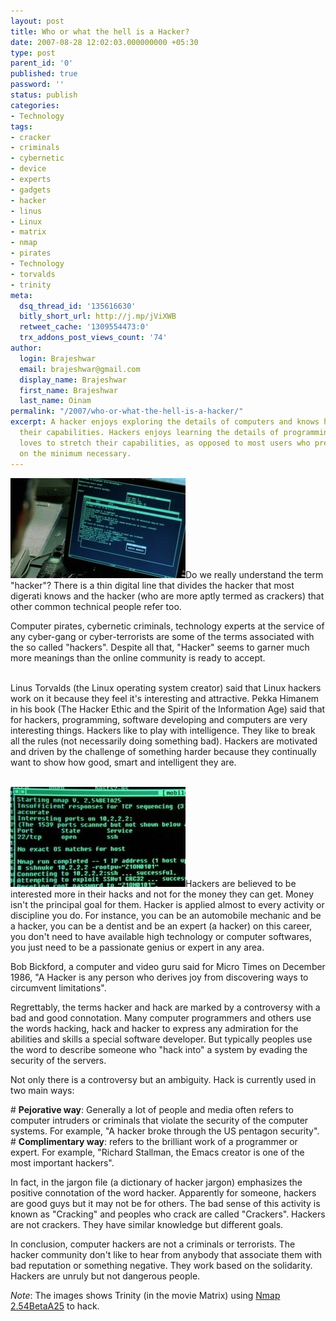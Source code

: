 ```yaml
---
layout: post
title: Who or what the hell is a Hacker?
date: 2007-08-28 12:02:03.000000000 +05:30
type: post
parent_id: '0'
published: true
password: ''
status: publish
categories:
- Technology
tags:
- cracker
- criminals
- cybernetic
- device
- experts
- gadgets
- hacker
- linus
- Linux
- matrix
- nmap
- pirates
- Technology
- torvalds
- trinity
meta:
  dsq_thread_id: '135616630'
  bitly_short_url: http://j.mp/jViXWB
  retweet_cache: '1309554473:0'
  trx_addons_post_views_count: '74'
author:
  login: Brajeshwar
  email: brajeshwar@gmail.com
  display_name: Brajeshwar
  first_name: Brajeshwar
  last_name: Oinam
permalink: "/2007/who-or-what-the-hell-is-a-hacker/"
excerpt: A hacker enjoys exploring the details of computers and knows how to stretch
  their capabilities. Hackers enjoys learning the details of programming systems and
  loves to stretch their capabilities, as opposed to most users who prefer to learn
  on the minimum necessary.
---
```

<p><img src="/static/2007/08/trinity-hacking-nmap.jpg" alt="Trinity in Matrix using Nmap to hack" />Do we really understand the term "hacker"? There is a thin digital line that divides the hacker that most digerati knows and the hacker (who are more aptly termed as crackers) that other common technical people refer too.</p>
<p>Computer pirates, cybernetic criminals, technology experts at the service of any cyber-gang or cyber-terrorists are some of the terms associated with the so called "hackers". Despite all that, "Hacker" seems to garner much more meanings than the online community is ready to accept.</p>
<p><!--more--><br />
Linus Torvalds (the Linux operating system creator) said that Linux hackers work on it because they feel it's interesting and attractive.  Pekka Himanem in his book (The Hacker Ethic and the Spirit of the Information Age) said that for hackers, programming, software developing and computers are very interesting things. Hackers like to play with intelligence. They like to break all the rules (not necessarily doing something bad). Hackers are motivated and driven by the challenge of something harder because they continually want to show how good, smart and intelligent they are.</p>
<p><!-- adman --><br />
<img src="/static/2007/08/matrix-nmap-2-54-beta-a25.jpg" alt="Trinity in Matrix uses Nmap 2.54BetaA25 to hack" />Hackers are believed to be interested more in their hacks and not for the money they can get. Money isn't the principal goal for them. Hacker is applied almost to every activity or discipline you do. For instance, you can be an automobile mechanic and be a hacker, you can be a dentist and be an expert (a hacker) on this career, you don't need to have available high technology or computer softwares, you just need to be a passionate genius or expert in any area.</p>
<p>Bob Bickford, a computer and video guru said for Micro Times on December 1986, "A Hacker is any person who derives joy from discovering ways to circumvent limitations".</p>
<p>Regrettably, the terms hacker and hack are marked by a controversy with a bad and good connotation. Many computer programmers and others use  the words hacking, hack and hacker to express any admiration for the abilities and skills a special software developer. But typically peoples use the word to describe someone who "hack into" a system by evading the security of the servers.</p>
<p>Not only there is a controversy but an ambiguity.  Hack is currently used in two main ways:</p>
<p># <strong>Pejorative way</strong>: Generally a lot of people and media often refers to computer intruders or criminals that violate the security of the computer systems. For example, "A hacker broke through the US pentagon security".<br />
# <strong>Complimentary way</strong>: refers to the brilliant work of a programmer or expert. For example, "Richard Stallman, the Emacs creator is one of the most important hackers".</p>
<p>In fact, in the jargon file (a dictionary of hacker jargon) emphasizes the positive connotation of the word hacker. Apparently for someone, hackers are good guys but it may not be for others.  The bad sense of this activity is known as "Cracking" and peoples who crack are called "Crackers". Hackers are not crackers. They have similar knowledge but different goals.</p>
<p>In conclusion, computer hackers are not a criminals or terrorists. The hacker community don't like to hear from anybody that associate them with bad  reputation or something negative. They work based on the solidarity. Hackers are unruly but not dangerous people.</p>
<p><em>Note</em>: The images shows Trinity (in the movie Matrix) using <a href="http://insecure.org/nmap/nmap_inthenews.html">Nmap 2.54BetaA25</a> to hack.</p>
